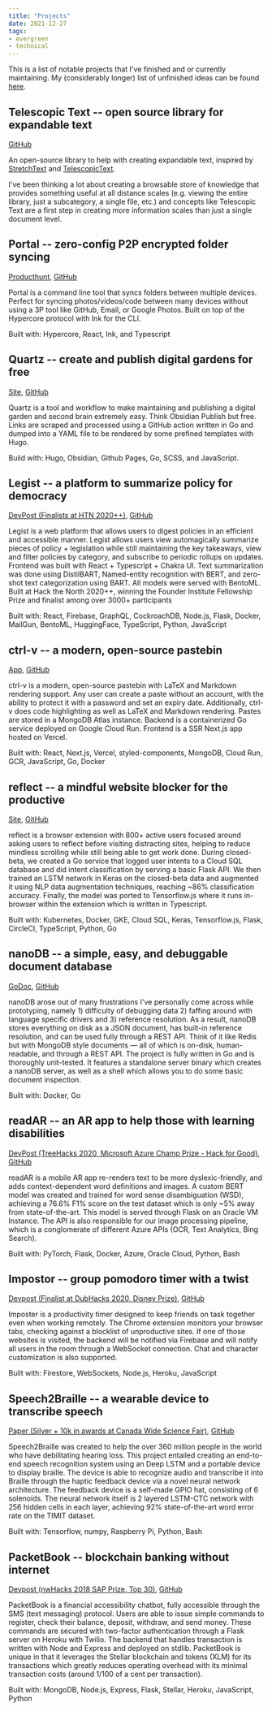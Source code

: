 ```yaml
---
title: "Projects"
date: 2021-12-27
tags:
- evergreen
- technical
---
```


This is a list of notable projects that I've finished and or currently maintaining. My (considerably longer) list of unfinished ideas can be found [here](thoughts/idea%20list.md).

## Telescopic Text -- open source library for expandable text

[GitHub](https://github.com/jackyzha0/telescopic-text)

An open-source library to help with creating expandable text, inspired by [StretchText](https://en.wikipedia.org/wiki/StretchText) and [TelescopicText](https://www.telescopictext.org/text/KPx0nlXlKTciC).

I've been thinking a lot about creating a browsable store of knowledge that provides something useful at all distance scales (e.g. viewing the entire library, just a subcategory, a single file, etc.) and concepts like Telescopic Text are a first step in creating more information scales than just a single document level.

## Portal -- zero-config P2P encrypted folder syncing

[Producthunt](https://www.producthunt.com/posts/portal-11), [GitHub](https://github.com/jackyzha0/portal)

Portal is a command line tool that syncs folders between multiple devices. Perfect for syncing photos/videos/code between many devices without using a 3P tool like GitHub, Email, or Google Photos. Built on top of the Hypercore protocol with Ink for the CLI.

Built with: Hypercore, React, Ink, and Typescript

## Quartz -- create and publish digital gardens for free

[Site](https://quartz.jzhao.xyz/), [GitHub](https://github.com/jackyzha0/quartz)

Quartz is a tool and workflow to make maintaining and publishing a digital garden and second brain extremely easy. Think Obsidian Publish but free. Links are scraped and processed using a GitHub action written in Go and dumped into a YAML file to be rendered by some prefined templates with Hugo.

Build with: Hugo, Obsidian, Github Pages, Go, SCSS, and JavaScript.

## Legist -- a platform to summarize policy for democracy

[DevPost (Finalists at HTN 2020++)](https://devpost.com/software/legist), [GitHub](https://github.com/htn2020plusplus)

Legist is a web platform that allows users to digest policies in an efficient and accessible manner. Legist allows users view automagically summarize pieces of policy + legislation while still maintaining the key takeaways, view and filter policies by category, and subscribe to periodic rollups on updates. Frontend was built with React + Typescript + Chakra UI. Text summarization was done using DistilBART, Named-entity recognition with BERT, and zero-shot text categorization using BART. All models were served with BentoML. Built at Hack the North 2020++, winning the Founder Institute Fellowship Prize and finalist among over 3000+ participants

Built with: React, Firebase, GraphQL, CockroachDB, Node.js, Flask, Docker, MailGun, BentoML, HuggingFace, TypeScript, Python, JavaScript

## ctrl-v -- a modern, open-source pastebin

[App](https://ctrl-v.app/), [GitHub](https://github.com/jackyzha0/ctrl-v)

ctrl-v is a modern, open-source pastebin with LaTeX and Markdown rendering support. Any user can create a paste without an account, with the ability to protect it with a password and set an expiry date. Additionally, ctrl-v does code highlighting as well as LaTeX and Markdown rendering. Pastes are stored in a MongoDB Atlas instance. Backend is a containerized Go service deployed on Google Cloud Run. Frontend is a SSR Next.js app hosted on Vercel.

Built with: React, Next.js, Vercel, styled-components, MongoDB, Cloud Run, GCR, JavaScript, Go, Docker

## reflect -- a mindful website blocker for the productive

[Site](https://getreflect.app/), [GitHub](https://github.com/jackyzha0/reflect-chrome)

reflect is a browser extension with 800+ active users focused around asking users to reflect before visiting distracting sites, helping to reduce mindless scrolling while still being able to get work done. During closed-beta, we created a Go service that logged user intents to a Cloud SQL database and did intent classification by serving a basic Flask API. We then trained an LSTM network in Keras on the closed-beta data and augmented it using NLP data augmentation techniques, reaching ~86% classification accuracy. Finally, the model was ported to Tensorflow.js where it runs in-browser within the extension which is written in Typescript.

Built with: Kubernetes, Docker, GKE, Cloud SQL, Keras, Tensorflow.js, Flask, CircleCI, TypeScript, Python, Go

## nanoDB -- a simple, easy, and debuggable document database

[GoDoc](https://godoc.org/github.com/jackyzha0/nanoDB), [GitHub](https://github.com/jackyzha0/nanodb)

nanoDB arose out of many frustrations I've personally come across while prototyping, namely 1) difficulty of debugging data 2) faffing around with language specific drivers and 3) reference resolution. As a result, nanoDB stores everything on disk as a JSON document, has built-in reference resolution, and can be used fully through a REST API. Think of it like Redis but with MongoDB style documents — all of which is on-disk, human-readable, and through a REST API. The project is fully written in Go and is thoroughly unit-tested. It features a standalone server binary which creates a nanoDB server, as well as a shell which allows you to do some basic document inspection.

Built with: Docker, Go

## readAR -- an AR app to help those with learning disabilities

[DevPost (TreeHacks 2020, Microsoft Azure Champ Prize - Hack for Good)](https://devpost.com/software/readar-twh41m), [GitHub](https://github.com/jackyzha0/treehacks2020-backend)

readAR is a mobile AR app re-renders text to be more dyslexic-friendly, and adds context-dependent word definitions and images. A custom BERT model was created and trained for word sense disambiguation (WSD), achieving a 76.6% F1% score on the test dataset which is only ~5% away from state-of-the-art. This model is served through Flask on an Oracle VM Instance. The API is also responsible for our image processing pipeline, which is a conglomerate of different Azure APIs (OCR, Text Analytics, Bing Search).

Built with: PyTorch, Flask, Docker, Azure, Oracle Cloud, Python, Bash

## Impostor -- group pomodoro timer with a twist

[Devpost (Finalist at DubHacks 2020, Disney Prize)](https://devpost.com/software/impostor), [GitHub](https://github.com/h4ckh0use)

Imposter is a productivity timer designed to keep friends on task together even when working remotely. The Chrome extension monitors your browser tabs, checking against a blocklist of unproductive sites. If one of those websites is visited, the backend will be notified via Firebase and will notify all users in the room through a WebSocket connection. Chat and character customization is also supported.

Built with: Firestore, WebSockets, Node.js, Heroku, JavaScript

## Speech2Braille -- a wearable device to transcribe speech

[Paper (Silver + 10k in awards at Canada Wide Science Fair)](res/gvrsf_report.pdf), [GitHub](https://github.com/jackyzha0/Speech2Braille)

Speech2Braille was created to help the over 360 million people in the world who have debilitating hearing loss. This project entailed creating an end-to-end speech recognition system using an Deep LSTM and a portable device to display braille. The device is able to recognize audio and transcribe it into Braille through the haptic feedback device via a novel neural network architecture. The feedback device is a self-made GPIO hat, consisting of 6 solenoids. The neural network itself is 2 layered LSTM-CTC network with 256 hidden cells in each layer, achieving 92% state-of-the-art word error rate on the TIMIT dataset.

Built with: Tensorflow, numpy, Raspberry Pi, Python, Bash

## PacketBook -- blockchain banking without internet

[Devpost (nwHacks 2018 SAP Prize, Top 30)](https://devpost.com/software/packetbook), [GitHub](https://github.com/jackyzha0/PacketBook)

PacketBook is a financial accessibility chatbot, fully accessible through the SMS (text messaging) protocol. Users are able to issue simple commands to register, check their balance, deposit, withdraw, and send money. These commands are secured with two-factor authentication through a Flask server on Heroku with Twilio. The backend that handles transaction is written with Node and Express and deployed on stdlib. PacketBook is unique in that it leverages the Stellar blockchain and tokens (XLM) for its transactions which greatly reduces operating overhead with its minimal transaction costs (around 1/100 of a cent per transaction).

Built with: MongoDB, Node.js, Express, Flask, Stellar, Heroku, JavaScript, Python